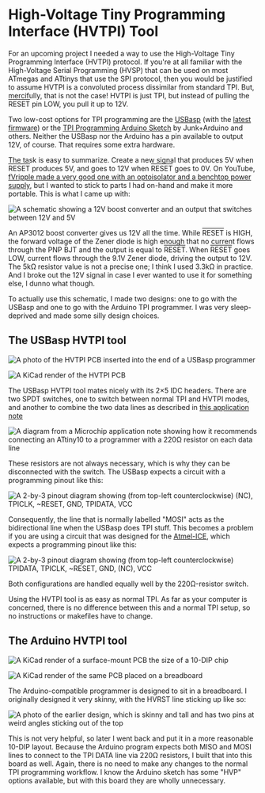 # High-Voltage Tiny Programming Interface (HVTPI) Tool

For an upcoming project I needed a way to use the High-Voltage Tiny Programming Interface (HVTPI) protocol. If you're at all familiar with the High-Voltage Serial Programming (HVSP) that can be used on most ATmegas and ATtinys that use the SPI protocol, then you would be justified to assume HVTPI is a convoluted process dissimilar from standard TPI. But, mercifully, that is not the case! HVTPI is just TPI, but instead of pulling the <span style="text-decoration:overline">RESET</span> pin LOW, you pull it up to 12V.

Two low-cost options for TPI programming are the [USBasp](https://www.fischl.de/usbasp/) (with the [latest firmware](https://blog.podkalicki.com/how-to-update-avr-usbasp-firmware-to-latest-version/)) or the [TPI Programming Arduino Sketch](http://junkplusarduino.blogspot.com/p/attiny10-resources.html) by Junk+Arduino and others. Neither the USBasp nor the Arduino has a pin available to output 12V, of course. That requires some extra hardware.

The task is easy to summarize. Create a new signal that produces 5V when <span style="text-decoration:overline">RESET</span> produces 5V, and goes to 12V when <span style="text-decoration:overline">RESET</span> goes to 0V. On YouTube, [fVripple made a very good one with an optoisolator and a benchtop power supply](https://www.youtube.com/watch?v=7YJOtHbnNDQ), but I wanted to stick to parts I had on-hand and make it more portable. This is what I came up with:

![A schematic showing a 12V boost converter and an output that switches between 12V and 5V](simpleschematic.png)

An AP3012 boost converter gives us 12V all the time. While <span style="text-decoration:overline">RESET</span> is HIGH, the forward voltage of the Zener diode is high enough that no current flows through the PNP BJT and the output is equal to <span style="text-decoration:overline">RESET</span>. When <span style="text-decoration:overline">RESET</span> goes LOW, current flows through the 9.1V Zener diode, driving the output to 12V. The 5kΩ resistor value is not a precise one; I think I used 3.3kΩ in practice. And I broke out the 12V signal in case I ever wanted to use it for something else, I dunno what though.

To actually use this schematic, I made two designs: one to go with the USBasp and one to go with the Arduino TPI programmer. I was very sleep-deprived and made some silly design choices.

## The USBasp HVTPI tool

![A photo of the HVTPI PCB inserted into the end of a USBasp programmer](USBasp_HV_TPI_2.jpg)

![A KiCad render of the HVTPI PCB](USBasp_HV_TPI_3.png)

The USBasp HVTPI tool mates nicely with its 2×5 IDC headers. There are two SPDT switches, one to switch between normal TPI and HVTPI modes, and another to combine the two data lines as described in [this application note](http://ww1.microchip.com/downloads/en/AppNotes/doc8373.pdf)

![A diagram from a Microchip application note showing how it recommends connecting an ATtiny10 to a programmer with a 220Ω resistor on each data line](appnote.png)

These resistors are not always necessary, which is why they can be disconnected with the switch. The USBasp expects a circuit with a programming pinout like this:

![A 2-by-3 pinout diagram showing (from top-left counterclockwise) (NC), TPICLK, ~RESET, GND, TPIDATA, VCC](USBasp-TPI.png)

Consequently, the line that is normally labelled "MOSI" acts as the bidirectional line when the USBasp does TPI stuff. This becomes a problem if you are using a circuit that was designed for the [Atmel-ICE](https://ww1.microchip.com/downloads/en/DeviceDoc/Atmel-ICE_UserGuide.pdf), which expects a programming pinout like this:

![A 2-by-3 pinout diagram showing (from top-left counterclockwise) TPIDATA, TPICLK, ~RESET, GND, (NC), VCC](Atmel-ICE-TPI.png)

Both configurations are handled equally well by the 220Ω-resistor switch.

Using the HVTPI tool is as easy as normal TPI. As far as your computer is concerned, there is no difference between this and a normal TPI setup, so no instructions or makefiles have to change.

## The Arduino HVTPI tool

![A KiCad render of a surface-mount PCB the size of a 10-DIP chip](breadboard_HV_TPI_1.png)

![A KiCad render of the same PCB placed on a breadboard](breadboard_HV_TPI_2.png)

The Arduino-compatible programmer is designed to sit in a breadboard. I originally designed it very skinny, with the HVRST line sticking up like so:

![A photo of the earlier design, which is skinny and tall and has two pins at weird angles sticking out of the top](breadboard_HV_TPI_3.jpg)

This is not very helpful, so later I went back and put it in a more reasonable 10-DIP layout. Because the Arduino program expects both MISO and MOSI lines to connect to the TPI DATA line via 220Ω resistors, I built that into this board as well. Again, there is no need to make any changes to the normal TPI programming workflow. I know the Arduino sketch has some "HVP" options available, but with this board they are wholly unnecessary.